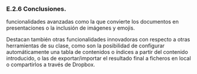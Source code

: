 ### E.2.6 Conclusiones.

funcionalidades avanzadas como la que convierte los documentos en presentaciones o la inclusión de imágenes y emojis.

Destacan también otras funcionalidades innovadoras con respecto a otras herramientas de su clase, como son la posibilidad de configurar automáticamente una tabla de contenidos o índices a partir del contenido introducido, o las de exportar/importar el resultado final a ficheros en local o compartirlos a través de Dropbox.



